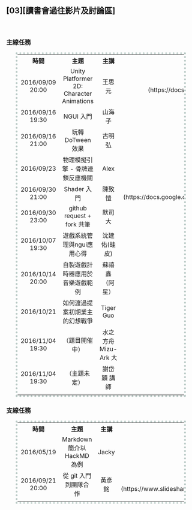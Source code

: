 ## [03][讀書會過往影片及討論區]

<br>
<!--
<center><table style="width:100%; text-align:center; vertical-align:middle;">
<tr>
<td></td>
<td></td>
<td></td>
<td></td>
</tr>
</table></center>
-->

### 主線任務

<center><table style="width:90%; text-align:center; vertical-align:middle; border: 5px dotted #BACAC6;">

<tr>
<!------------------------------------------------------>
<th style="width:16%;">時間							</th>
<th style="width:16%;">主題							</th>
<th style="width:16%;">主講							</th>
<th style="width:16%;">投影片							</th>
<th style="width:16%;">影片							</th>
<th style="width:16%;">提問交流區						</th>
<!------------------------------------------------------>
</tr>

<tr>
<!------------------------------------------------------>
<td>2016/09/09 20:00</td>
<td>Unity Platformer 2D: Character Animations</td>
<td>王思元</td>
<td>[Unity Platformer 2D](https://docs.google.com/presentation/d/1izJ8POcmN1WSrzkQgwZ32EdERUk4PnPl4fo7wDHFlLY/edit#slide=id.p)</td>
<td>[Youtube](https://youtu.be/yZ5hAKWQ7ZU)</td>
<td>[點我跳轉](https://github.com/onlinereadbook/bookunity/issues/2)</td>
<!------------------------------------------------------>
</tr>

<tr>
<!------------------------------------------------------>
<td>2016/09/16 19:30 </td>
<td>NGUI 入門</td>
<td>山海子</td>
<td></td>
<td>[Google Drive](https://drive.google.com/file/d/0B5TQWPMizi8yRXl2M0VDaVpyT3M/view)</td>
<td>[點我跳轉](https://github.com/onlinereadbook/bookunity/issues/3)</td>
<!------------------------------------------------------>
</tr>

<tr>
<!------------------------------------------------------>
<td>2016/09/16 21:00</td>
<td>玩轉 DoTween 效果</td>
<td>古明弘</td>
<td></td>
<td>[Youtube](https://youtu.be/jbYXTLcgmYQ)</td>
<td>[點我跳轉](https://github.com/onlinereadbook/bookunity/issues/4)</td>
<!------------------------------------------------------>
</tr>

<tr>
<!------------------------------------------------------>
<td>2016/09/23</td>
<td>物理模擬引擎 - 骨牌連鎖反應機關</td>
<td>Alex</td>
<td></td>
<td>[Youtube](https://youtu.be/1_ob4HVlaHQ)</td>
<td>[點我跳轉](https://github.com/onlinereadbook/bookunity/issues/6)</td>
<!------------------------------------------------------>
</tr>

<tr>
<!------------------------------------------------------>
<td>2016/09/30 21:00</td>
<td>Shader 入門</td>
<td>陳致愷</td>
<td>[Unity Shader](https://docs.google.com/presentation/d/1PG7e9a2y9YFi6wy5ljuNge_q1MYnXCe1_LZCRxwnua0/edit#slide=id.g16a6727905_0_8)</td>
<td>[Facebook](https://www.facebook.com/readbook999/videos/1809410719301350/)</td>
<td>[點我跳轉](https://github.com/onlinereadbook/bookunity/issues/8)</td>
<!------------------------------------------------------>
</tr>

<tr>
<!------------------------------------------------------>
<td>2016/09/30 23:00</td>
<td>github request + fork 共筆</td>
<td>默司大</td>
<td></td>
<td>[Facebook](https://www.facebook.com/readbook999/videos/1810950809147341/)</td>
<td>[點我跳轉](https://github.com/onlinereadbook/bookunity/issues/12)</td>
<!------------------------------------------------------>
</tr>

<!--
<tr>
<td>2016/10/06 14:00</td>
<td>[Unity 應用領域]大師論壇-Unity 光照與即時渲染系統	</td>
<td>小林信行</td>
<td>[Unity 製圖基礎 照明篇](http://download.randomexp.net/events/unity/20161005_UnityTaipei_LightingSeminar.pdf)</td>
<td></td>
<td>[點我跳轉](https://github.com/onlinereadbook/bookunity/issues/13)</td>
</tr>
-->

<tr>
<!------------------------------------------------------>
<td>2016/10/07 19:30</td>
<td>遊戲系統管理與ngui應用心得</td>
<td>沈建佑(蛙皮)</td>
<td></td>
<td></td>
<td>[點我跳轉](https://github.com/onlinereadbook/bookunity/issues/10)</td>
<!------------------------------------------------------>
</tr>

<tr>
<!------------------------------------------------------>
<td>2016/10/14 20:00</td>
<td>自製遊戲計時器應用於音樂遊戲範例</td>
<td>蘇禧鑫 （阿星）</td>
<td></td>
<td></td>
<td>[點我跳轉](https://github.com/onlinereadbook/bookunity/issues/9)</td>
<!------------------------------------------------------>
</tr>

<tr>
<!------------------------------------------------------>
<td>2016/10/21</td>
<td>如何渡過提案初期業主的幻想戰爭</td>
<td>Tiger Guo</td>
<td></td>
<td></td>
<td>[點我跳轉](https://github.com/onlinereadbook/bookunity/issues/10)</td>
<!------------------------------------------------------>
</tr>

<tr>
<!------------------------------------------------------>
<td>2016/11/04 19:30								</td>
<td>（題目開催中）									</td>
<td>水之方舟 Mizu-Ark 大								</td>
<td>												</td>
<td>												</td>
<td>												</td>
<!------------------------------------------------------>
</tr>

<tr>
<!------------------------------------------------------>
<td>2016/11/04 19:30								</td>
<td>（主題未定）										</td>
<td>謝岱穎 講師										</td>
<td>												</td>
<td>												</td>
<td>												</td>
<!------------------------------------------------------>
</tr>

<tr>
<!------------------------------------------------------>
<td>												</td>
<td>												</td>
<td>												</td>
<td>												</td>
<td>												</td>
<td>												</td>
<!------------------------------------------------------>
</tr>

</table></center>

### 支線任務

<center><table style="width:90%; text-align:center; vertical-align:middle; border: 5px dotted #BACAC6;">

<tr>
<!------------------------------------------------------>
<th style="width:16%;">時間							</th>
<th style="width:16%;">主題							</th>
<th style="width:16%;">主講							</th>
<th style="width:16%;">投影片							</th>
<th style="width:16%;">影片							</th>
<th style="width:16%;">提問交流區						</th>
<!------------------------------------------------------>
</tr>

<tr>
<!------------------------------------------------------>
<td>2016/05/19</td>
<td>Markdown 簡介以 HackMD 為例</td>
<td>Jacky</td>
<td></td>
<td>[Markdown<br>HackMD](https://youtu.be/8maKJ6CJ9no)</td>
<td></td>
<!------------------------------------------------------>
</tr>

<tr>
<!------------------------------------------------------>
<td>2016/09/21 20:00</td>
<td>從 git 入門到團隊合作</td>
<td>黃彥銘</td>
<td>[Git 入門](https://www.slideshare.net/secret/retavuvmp0Vbun)</td>
<td>[Youtube](https://youtu.be/DqYJwg6dvJo)</td>
<td>[點我跳轉](https://github.com/onlinereadbook/bookunity/issues/5)</td>
<!------------------------------------------------------>
</tr>

<tr>
<!------------------------------------------------------>
<td></td>
<td></td>
<td></td>
<td></td>
<td></td>
<td></td>
<!------------------------------------------------------>
</tr>

</table></center>
